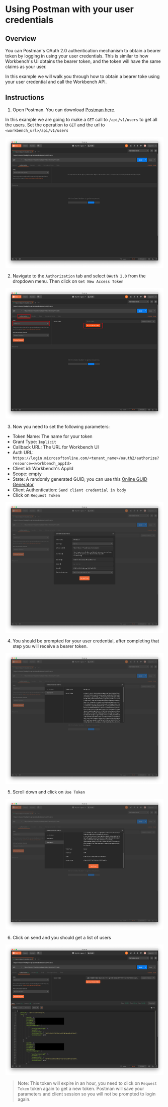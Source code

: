 # Using Postman with your user credentials

## Overview
You can Postman's OAuth 2.0 authentication mechanism to obtain a bearer token by logging in using your user credentials. This is similar to how Workbench's UI obtains the bearer token, and the token will have the same claims as your user.

In this example we will walk you through how to obtain a bearer toke using your user credential and call the Workbench API.

## Instructions

1. Open Postman. You can download [Postman here](https://www.getpostman.com/downloads/).

In this example we are going to make a `GET` call to `/api/v1/users` to get all the users. Set the operation to `GET` and the url to `<workbench_url>/api/v1/users`

![open postman](./media/initial.png)

2. Navigate to the `Authorization` tab and select `OAuth 2.0` from the dropdown menu. Then click on `Get New Access Token`

![authorization tap](./media/authorization.png)

3. Now you need to set the following parameters:
  * Token Name: The name for your token
  * Grant Type: `Implicit`
  * Callback URL: The URL for Workbench UI
  * Auth URL: `https://login.microsoftonline.com/<tenant_name>/oauth2/authorize?resource=<workbench_appId>`
  * Client id: Workbench's AppId
  * Scope: empty
  * State: A randomly generated GUID, you can use this [Online GUID Generator](https://www.guidgenerator.com/)
  * Client Authentication: `Send client credential in body`
  * Click on `Request Token`

![parameters tap](./media/parameters.png)

4. You should be prompted for your user credential, after completing that step you will receive a bearer token.

![token](./media/token.png)

5. Scroll down and click on `Use Token`

![use-token](./media/use-token.png)

6. Click on send and you should get a list of users

![get call result](./media/call.png)

> Note: This token will expire in an hour, you need to click on `Request Token` token again  to get a new token. Postman will save your parameters and client session so you will not be prompted to login again.